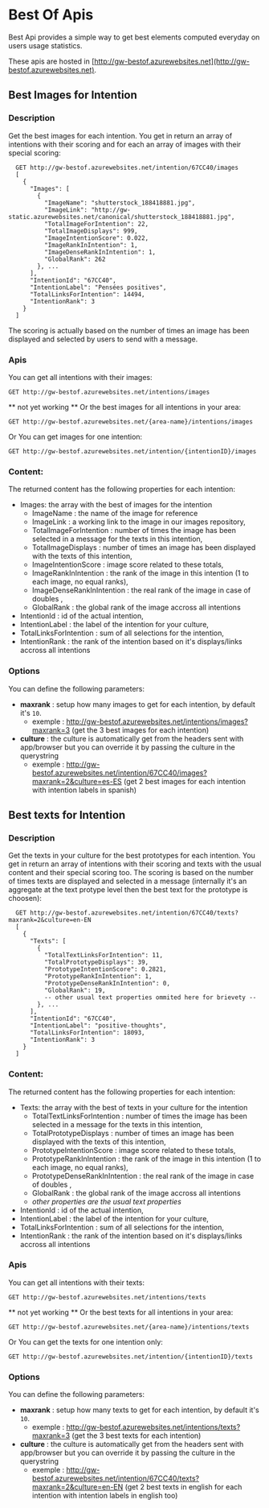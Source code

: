 # Best Of Apis

Best Api provides a simple way to get best elements computed everyday on users usage statistics.

These apis are hosted in [http://gw-bestof.azurewebsites.net](http://gw-bestof.azurewebsites.net).

## Best Images for Intention

### Description
Get the best images for each intention. You get in return an array of intentions with their scoring and for each an array of images with 
their special scoring:
      
      GET http://gw-bestof.azurewebsites.net/intention/67CC40/images
      [
        {
          "Images": [
            {
              "ImageName": "shutterstock_188418881.jpg",
              "ImageLink": "http://gw-static.azurewebsites.net/canonical/shutterstock_188418881.jpg",
              "TotalImageForIntention": 22,
              "TotalImageDisplays": 999,
              "ImageIntentionScore": 0.022,
              "ImageRankInIntention": 1,
              "ImageDenseRankInIntention": 1,
              "GlobalRank": 262
            }, ...
          ],
          "IntentionId": "67CC40",
          "IntentionLabel": "Pensées positives",
          "TotalLinksForIntention": 14494,
          "IntentionRank": 3
        }
      ]

The scoring is actually based on the number of times an image has been displayed and selected by users to send with a message.

### Apis

You can get all intentions with their images:

    GET http://gw-bestof.azurewebsites.net/intentions/images
 
** not yet working ** Or the best images for all intentions in your area:

    GET http://gw-bestof.azurewebsites.net/{area-name}/intentions/images
    
Or  You can get images for one intention:

    GET http://gw-bestof.azurewebsites.net/intention/{intentionID}/images

### Content:

The returned content has the following properties for each intention:

* Images: the array with the best of images for the intention
  * ImageName : the name of the image for reference
  * ImageLink : a working link to the image in our images repository,
  * TotalImageForIntention : number of times the image has been selected in a message for the texts in this intention,
  * TotalImageDisplays : number of times an image has been displayed with the texts of this intention,
  * ImageIntentionScore : image score related to these totals,
  * ImageRankInIntention : the rank of the image in this intention (1 to each image, no equal ranks),
  * ImageDenseRankInIntention : the real rank of the image in case of doubles ,
  * GlobalRank : the global rank of the image accross all intentions
* IntentionId : id of the actual intention,
* IntentionLabel : the label of the intention for your culture,
* TotalLinksForIntention : sum of all selections for the intention,
* IntentionRank : the rank of the intention based on it's displays/links accross all intentions

### Options

You can define the following parameters:

* **maxrank** : setup how many images to get for each intention, by default it's `10`.
  * exemple : http://gw-bestof.azurewebsites.net/intentions/images?maxrank=3 (get the 3 best images for each intention)
* **culture** : the culture is automatically get from the headers sent with app/browser but you can override it by passing the culture in the querystring
  * exemple : http://gw-bestof.azurewebsites.net/intention/67CC40/images?maxrank=2&culture=es-ES (get 2 best images for each intention with intention labels in spanish)
  
  
## Best texts for Intention

### Description
Get the texts in your culture for the best prototypes for each intention. You get in return an array of intentions with their scoring and
texts with the usual content and their special scoring too. The scoring is based on the number of times texts are displayed and selected in
a message (internally it's an aggregate at the text protype level then the best text for the prototype is choosen):

      GET http://gw-bestof.azurewebsites.net/intention/67CC40/texts?maxrank=2&culture=en-EN
      [
        {
          "Texts": [
            {
              "TotalTextLinksForIntention": 11,
              "TotalPrototypeDisplays": 39,
              "PrototypeIntentionScore": 0.2821,
              "PrototypeRankInIntention": 1,
              "PrototypeDenseRankInIntention": 0,
              "GlobalRank": 19,
              -- other usual text properties ommited here for brievety --
            }, ...
          ],
          "IntentionId": "67CC40",
          "IntentionLabel": "positive-thoughts",
          "TotalLinksForIntention": 18093,
          "IntentionRank": 3
        }
      ]

### Content:

The returned content has the following properties for each intention:

* Texts: the array with the best of texts in your culture for the intention
  * TotalTextLinksForIntention : number of times the image has been selected in a message for the texts in this intention,
  * TotalPrototypeDisplays : number of times an image has been displayed with the texts of this intention,
  * PrototypeIntentionScore : image score related to these totals,
  * PrototypeRankInIntention : the rank of the image in this intention (1 to each image, no equal ranks),
  * PrototypeDenseRankInIntention : the real rank of the image in case of doubles ,
  * GlobalRank : the global rank of the image accross all intentions
  * _other properties are the usual text properties_
* IntentionId : id of the actual intention,
* IntentionLabel : the label of the intention for your culture,
* TotalLinksForIntention : sum of all selections for the intention,
* IntentionRank : the rank of the intention based on it's displays/links accross all intentions


### Apis

You can get all intentions with their texts:

    GET http://gw-bestof.azurewebsites.net/intentions/texts
 
** not yet working ** Or the best texts for all intentions in your area:

    GET http://gw-bestof.azurewebsites.net/{area-name}/intentions/texts
    
Or  You can get the texts for one intention only:

    GET http://gw-bestof.azurewebsites.net/intention/{intentionID}/texts

### Options

You can define the following parameters:

* **maxrank** : setup how many texts to get for each intention, by default it's `10`.
  * exemple : http://gw-bestof.azurewebsites.net/intentions/texts?maxrank=3 (get the 3 best texts for each intention)
* **culture** : the culture is automatically get from the headers sent with app/browser but you can override it by passing the culture in the querystring
  * exemple : http://gw-bestof.azurewebsites.net/intention/67CC40/texts?maxrank=2&culture=en-EN (get 2 best texts in english for each intention with intention labels in english too)
   
  



